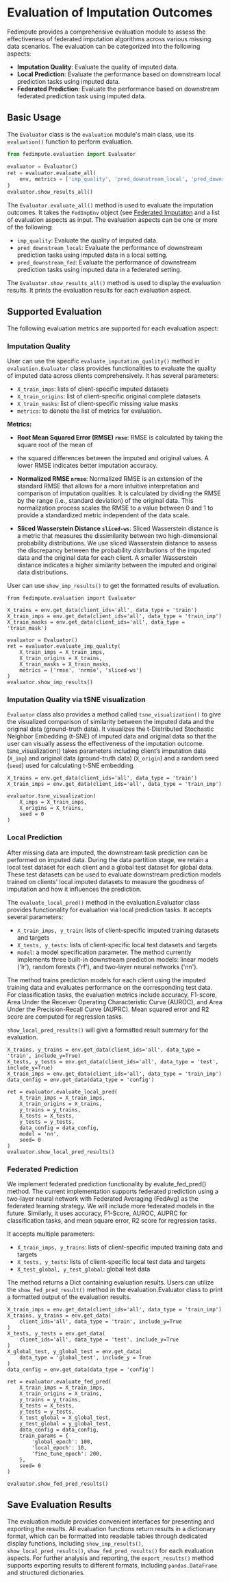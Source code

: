 
# Evaluation of Imputation Outcomes

Fedimpute provides a comprehensive evaluation module to assess the effectiveness of federated imputation algorithms across various missing data scenarios. 
The evaluation can be categorized into the following aspects:

- **Imputation Quality**: Evaluate the quality of imputed data.
- **Local Prediction**: Evaluate the performance based on downstream local prediction tasks using imputed data.
- **Federated Prediction**: Evaluate the performance based on downstream federated prediction task using imputed data.

## Basic Usage

The `Evaluator` class is the `evaluation` module's main class, use its `evaluation()` function to perform evaluation.

```python
from fedimpute.evaluation import Evaluator

evaluator = Evaluator()
ret = evaluator.evaluate_all(
    env, metrics = ['imp_quality', 'pred_downstream_local', 'pred_downstream_fed']
)
evaluator.show_results_all()
```

The `Evaluator.evaluate_all()` method is used to evaluate the imputation outcomes. It takes the `FedImpEnv` object (see [Federated Imputaton](../user-guide/fed_imp.md) and a list of evaluation aspects as input.
The evaluation aspects can be one or more of the following:

- `imp_quality`: Evaluate the quality of imputed data.
- `pred_downstream_local`: Evaluate the performance of downstream prediction tasks using imputed data in a local setting.
- `pred_downstream_fed`: Evaluate the performance of downstream prediction tasks using imputed data in a federated setting.

The `Evaluator.show_results_all()` method is used to display the evaluation results. It prints the evaluation results for each evaluation aspect.


## Supported Evaluation

The following evaluation metrics are supported for each evaluation aspect:

### Imputation Quality

User can use the specific `evaluate_imputation_quality()` method in `evaluation.Evaluator` class provides functionalities to evaluate the quality of imputed data across clients comprehensively. It has several parameters: 

- `X_train_imps`: lists of client-specific imputed datasets
- `X_train_origins`: list of client-specific original complete datasets
- `X_train_masks`: list of client-specific missing value masks
- `metrics`: to denote the list of metrics for evaluation.

**Metrics:**

- **Root Mean Squared Error (RMSE) `rmse`**: RMSE is calculated by taking the square root of the mean of 
- the squared differences between the imputed and original values. A lower RMSE indicates better imputation accuracy.

- **Normalized RMSE `nrmse`**: Normalized RMSE is an extension of the standard RMSE that 
allows for a more intuitive interpretation and comparison of imputation qualities. It is 
calculated by dividing the RMSE by the range (i.e., standard deviation) of the original data. 
This normalization process scales the RMSE to a value between 0 and 1 to provide a standardized metric independent of the data scale.

- **Sliced Wasserstein Distance `sliced-ws`**: Sliced Wasserstein distance is a metric 
that measures the dissimilarity between two high-dimensional probability distributions. 
We use sliced Wasserstein distance to assess the discrepancy between the probability distributions
of the imputed data and the original data for each client.
A smaller Wasserstein distance indicates a higher similarity between the imputed and original data distributions. 

User can use `show_imp_results()` to get the formatted results of evaluation.

```{python}
from fedimpute.evaluation import Evaluator

X_trains = env.get_data(client_ids='all', data_type = 'train')
X_train_imps = env.get_data(client_ids='all', data_type = 'train_imp')
X_train_masks = env.get_data(client_ids='all', data_type = 'train_mask')

evaluator = Evaluator()
ret = evaluator.evaluate_imp_quality(
    X_train_imps = X_train_imps,
    X_train_origins = X_trains,
    X_train_masks = X_train_masks,
    metrics = ['rmse', 'nrmse', 'sliced-ws']
)
evaluator.show_imp_results()
```

### Imputation Quality via tSNE visualization

`Evaluator` class also provides a method called `tsne_visualization()` to give the visualized comparison of similarity between the imputed data and the original data (ground-truth data). It visualizes the t-Distributed Stochastic Neighbor Embedding (t-SNE) of imputed data and original data so that the user can visually assess the effectiveness of the imputation outcome. tsne_visualization() takes parameters including client’s imputation data (`X_imp`) and original data (ground-truth data) (`X_origin`) and a random seed (`seed`) used for calculating t-SNE embedding.

```{python}
X_trains = env.get_data(client_ids='all', data_type = 'train')
X_train_imps = env.get_data(client_ids='all', data_type = 'train_imp')

evaluator.tsne_visualization(
    X_imps = X_train_imps,
    X_origins = X_trains,
    seed = 0
)
```

### Local Prediction

After missing data are imputed,  the downstream task prediction can be performed on imputed data.  During the data partition stage, we retain a local test dataset for each client and a global test dataset for global data.  These test datasets can be used to evaluate downstream prediction models trained on clients' local imputed datasets to measure  the goodness of imputation and how it influences the prediction.  

The `evaluate_local_pred()` method in the evaluation.Evaluator class provides functionality for evaluation via local prediction tasks. It accepts several parameters: 

- `X_train_imps, y_train`: lists of client-specific imputed training datasets and targets
-  `X_tests, y_tests`: lists of client-specific local test datasets and targets
- `model`: a model specification parameter. The method currently implements three built-in downstream prediction models: linear models
('lr'), random forests ('rf'), and two-layer neural networks ('nn'). 

The method trains prediction models for each client using the imputed training data and evaluates performance on the corresponding test data. For classification tasks, the evaluation metrics include accuracy, F1-score, Area Under the Receiver Operating Characteristic Curve (AUROC), and Area Under
the Precision-Recall Curve (AUPRC). Mean squared error and R2 score are computed for regression tasks.

`show_local_pred_results()` will give a formatted result summary for the evaluation.

```{python}
X_trains, y_trains = env.get_data(client_ids='all', data_type = 'train', include_y=True)
X_tests, y_tests = env.get_data(client_ids='all', data_type = 'test', include_y=True)
X_train_imps = env.get_data(client_ids='all', data_type = 'train_imp')
data_config = env.get_data(data_type = 'config')

ret = evaluator.evaluate_local_pred(
    X_train_imps = X_train_imps,
    X_train_origins = X_trains,
    y_trains = y_trains,
    X_tests = X_tests,
    y_tests = y_tests,
    data_config = data_config,
    model = 'nn',
    seed= 0
)
evaluator.show_local_pred_results()
```

### Federated Prediction

We implement federated prediction functionality by evalute_fed_pred() method. The current implementation supports federated prediction using a two-layer neural network with Federated Averaging (FedAvg) as the federated learning strategy. We will include more federated models in the future. Similarly, it uses accuracy, F1-Score, AUROC, AUPRC for classification tasks, and mean square error, R2 score for regression tasks. 

It accepts multiple parameters: 

- `X_train_imps, y_trains`: lists of client-specific imputed training data and targets
- `X_tests, y_tests`: lists of client-specific local test data and targets
- `X_test_global, y_test_global`: global test data 

The method returns a Dict containing evaluation results. Users can utilize the `show_fed_pred_result()` method
in the evaluation.Evaluator class to print a formatted output of the evaluation results.

```{python}
X_train_imps = env.get_data(client_ids='all', data_type = 'train_imp')
X_trains, y_trains = env.get_data(
    client_ids='all', data_type = 'train', include_y=True
)
X_tests, y_tests = env.get_data(
    client_ids='all', data_type = 'test', include_y=True
)
X_global_test, y_global_test = env.get_data(
    data_type = 'global_test', include_y = True
)
data_config = env.get_data(data_type = 'config')

ret = evaluator.evaluate_fed_pred(
    X_train_imps = X_train_imps,
    X_train_origins = X_trains,
    y_trains = y_trains,
    X_tests = X_tests,
    y_tests = y_tests,
    X_test_global = X_global_test,
    y_test_global = y_global_test,
    data_config = data_config,
    train_params = {
        'global_epoch': 100,
        'local_epoch': 10,
        'fine_tune_epoch': 200,
    },
    seed= 0
)

evaluator.show_fed_pred_results()
```

## Save Evaluation Results

The evaluation module provides convenient interfaces for presenting and exporting the results. All evaluation functions return results in a dictionary format, which can be formatted into readable tables through dedicated display functions, including `show_imp_results()`,
`show_local_pred_results()`, `show_fed_pred_results()` for each evaluation aspects. For further analysis and reporting, the `export_results()` method supports exporting results to different formats, including `pandas.DataFrame` and structured dictionaries.
